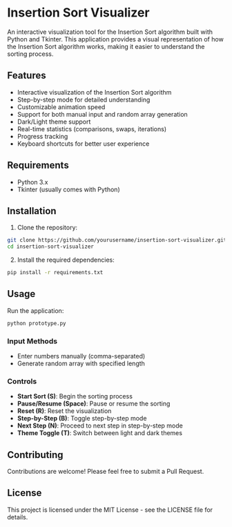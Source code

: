 # Insertion Sort Visualizer

An interactive visualization tool for the Insertion Sort algorithm built with Python and Tkinter. This application provides a visual representation of how the Insertion Sort algorithm works, making it easier to understand the sorting process.

## Features

- Interactive visualization of the Insertion Sort algorithm
- Step-by-step mode for detailed understanding
- Customizable animation speed
- Support for both manual input and random array generation
- Dark/Light theme support
- Real-time statistics (comparisons, swaps, iterations)
- Progress tracking
- Keyboard shortcuts for better user experience

## Requirements

- Python 3.x
- Tkinter (usually comes with Python)

## Installation

1. Clone the repository:
```bash
git clone https://github.com/yourusername/insertion-sort-visualizer.git
cd insertion-sort-visualizer
```

2. Install the required dependencies:
```bash
pip install -r requirements.txt
```

## Usage

Run the application:
```bash
python prototype.py
```

### Input Methods
- Enter numbers manually (comma-separated)
- Generate random array with specified length

### Controls
- **Start Sort (S)**: Begin the sorting process
- **Pause/Resume (Space)**: Pause or resume the sorting
- **Reset (R)**: Reset the visualization
- **Step-by-Step (B)**: Toggle step-by-step mode
- **Next Step (N)**: Proceed to next step in step-by-step mode
- **Theme Toggle (T)**: Switch between light and dark themes

## Contributing

Contributions are welcome! Please feel free to submit a Pull Request.

## License

This project is licensed under the MIT License - see the LICENSE file for details. 